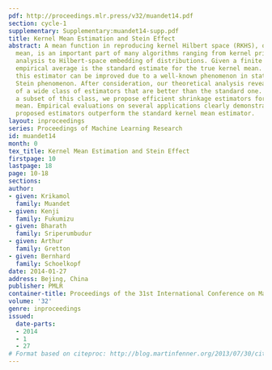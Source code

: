 ```yaml
---
pdf: http://proceedings.mlr.press/v32/muandet14.pdf
section: cycle-1
supplementary: Supplementary:muandet14-supp.pdf
title: Kernel Mean Estimation and Stein Effect
abstract: A mean function in reproducing kernel Hilbert space (RKHS), or a kernel
  mean, is an important part of many algorithms ranging from kernel principal component
  analysis to Hilbert-space embedding of distributions. Given a finite sample, an
  empirical average is the standard estimate for the true kernel mean. We show that
  this estimator can be improved due to a well-known phenomenon in statistics called
  Stein phenomenon. After consideration, our theoretical analysis reveals the existence
  of a wide class of estimators that are better than the standard one. Focusing on
  a subset of this class, we propose efficient shrinkage estimators for the kernel
  mean. Empirical evaluations on several applications clearly demonstrate that the
  proposed estimators outperform the standard kernel mean estimator.
layout: inproceedings
series: Proceedings of Machine Learning Research
id: muandet14
month: 0
tex_title: Kernel Mean Estimation and Stein Effect
firstpage: 10
lastpage: 18
page: 10-18
sections: 
author:
- given: Krikamol
  family: Muandet
- given: Kenji
  family: Fukumizu
- given: Bharath
  family: Sriperumbudur
- given: Arthur
  family: Gretton
- given: Bernhard
  family: Schoelkopf
date: 2014-01-27
address: Bejing, China
publisher: PMLR
container-title: Proceedings of the 31st International Conference on Machine Learning
volume: '32'
genre: inproceedings
issued:
  date-parts:
  - 2014
  - 1
  - 27
# Format based on citeproc: http://blog.martinfenner.org/2013/07/30/citeproc-yaml-for-bibliographies/
---
```

